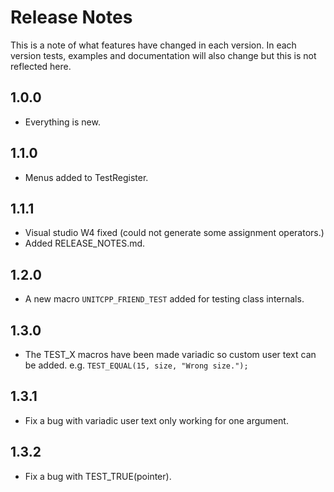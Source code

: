 # Release Notes #

This is a note of what features have changed in each version. In each version tests, examples and documentation will also change but this is not reflected here.

## 1.0.0 ##

- Everything is new.

## 1.1.0 ##

- Menus added to TestRegister.

## 1.1.1 ##

- Visual studio W4 fixed (could not generate some assignment operators.)
- Added RELEASE_NOTES.md.

## 1.2.0 ##

- A new macro `UNITCPP_FRIEND_TEST` added for testing class internals.

## 1.3.0 ##

- The TEST_X macros have been made variadic so custom user text can be added. e.g. `TEST_EQUAL(15, size, "Wrong size.");`

## 1.3.1 ##

- Fix a bug with variadic user text only working for one argument.

## 1.3.2 ##

- Fix a bug with TEST_TRUE(pointer).
